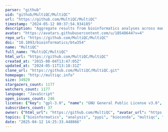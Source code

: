 ```yaml
---
parser: "github"
uid: "github/MultiQC/MultiQC"
url: "https://github.com/MultiQC/MultiQC"
timestamp: "2024-05-12 00:37:54.934185"
description: "Aggregate results from bioinformatics analyses across many samples into a single report."
avatar: "https://avatars.githubusercontent.com/u/18548644?v=4"
repo_url: "https://github.com/MultiQC/MultiQC"
doi: "10.1093/bioinformatics/btw354"
name: "MultiQC"
full_name: "MultiQC/MultiQC"
html_url: "https://github.com/MultiQC/MultiQC"
created_at: "2015-08-04T13:47:05Z"
updated_at: "2024-05-11T13:18:31Z"
clone_url: "https://github.com/MultiQC/MultiQC.git"
homepage: "http://multiqc.info"
size: 34929
stargazers_count: 1177
watchers_count: 1177
language: "JavaScript"
open_issues_count: 246
license: {"key": "gpl-3.0", "name": "GNU General Public License v3.0", "spdx_id": "GPL-3.0", "url": "https://api.github.com/licenses/gpl-3.0", "node_id": "MDc6TGljZW5zZTk="}
subscribers_count: 37
owner: {"html_url": "https://github.com/MultiQC", "avatar_url": "https://avatars.githubusercontent.com/u/18548644?v=4", "login": "MultiQC", "type": "Organization"}
topics: ["bioinformatics", "analysis", "pypi", "bioconda", "multiqc", "python", "data-visualization", "quality-control", "reporting", "seqera", "vizualisation"]
date: "2025-04-12 14:25:33.448866"
---
```

